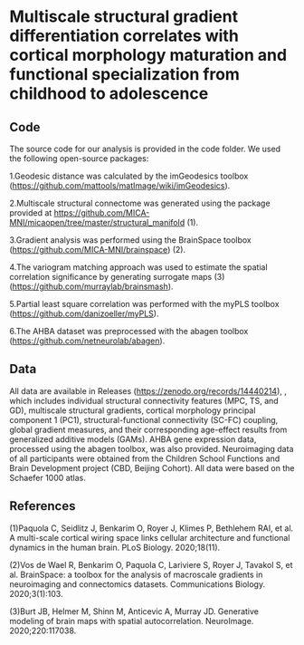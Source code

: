 # Multiscale structural gradient differentiation correlates with cortical morphology maturation and functional specialization from childhood to adolescence


## Code


The source code for our analysis is provided in the code folder. We used the following open-source packages:


1.Geodesic distance was calculated by the imGeodesics toolbox (https://github.com/mattools/matImage/wiki/imGeodesics).

2.Multiscale structural connectome was generated using the package provided at https://github.com/MICA-MNI/micaopen/tree/master/structural_manifold (1).	

3.Gradient analysis was performed using the BrainSpace toolbox (https://github.com/MICA-MNI/brainspace) (2).	

4.The variogram matching approach was used to estimate the spatial correlation significance by generating surrogate maps (3) (https://github.com/murraylab/brainsmash).	

5.Partial least square correlation was performed with the myPLS toolbox (https://github.com/danizoeller/myPLS).	

6.The AHBA dataset was preprocessed with the abagen toolbox (https://github.com/netneurolab/abagen).


## Data


All data are available in Releases (https://zenodo.org/records/14440214), , which includes individual structural connectivity features (MPC, TS, and GD), multiscale structural gradients, cortical morphology principal component 1 (PC1), structural-functional connectivity (SC-FC) coupling, global gradient measures, and their corresponding age-effect results from generalized additive models (GAMs). AHBA gene expression data, processed using the abagen toolbox, was also provided. Neuroimaging data of all participants were obtained from the Children School Functions and Brain Development project (CBD, Beijing Cohort). All data were based on the Schaefer 1000 atlas.


## References

(1)Paquola C, Seidlitz J, Benkarim O, Royer J, Klimes P, Bethlehem RAI, et al. A multi-scale cortical wiring space links cellular architecture and functional dynamics in the human brain. PLoS Biology. 2020;18(11).

(2)Vos de Wael R, Benkarim O, Paquola C, Lariviere S, Royer J, Tavakol S, et al. BrainSpace: a toolbox for the analysis of macroscale gradients in neuroimaging and connectomics datasets. Communications Biology. 2020;3(1):103.

(3)Burt JB, Helmer M, Shinn M, Anticevic A, Murray JD. Generative modeling of brain maps with spatial autocorrelation. NeuroImage. 2020;220:117038.
